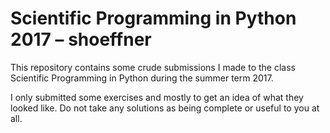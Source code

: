 # Scientific Programming in Python 2017 – shoeffner

This repository contains some crude submissions I made to the
class Scientific Programming in Python during the summer term 2017.

I only submitted some exercises and mostly to get an idea of what they looked
like. Do not take any solutions as being complete or useful to you at all.
